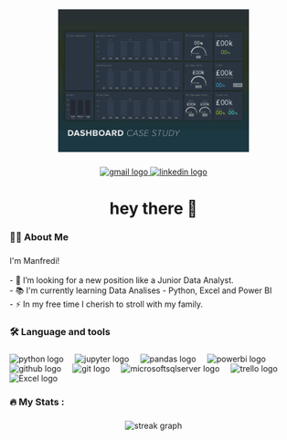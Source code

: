 <div align="center">
  <img src="Dashboard.gif" height="250" />
</div>


###

<div align="center">
  <a href="mailto:manfredi.di.sicilia@gmail.com?subject=Contato" target="_blank">
    <img src="https://upload.wikimedia.org/wikipedia/commons/7/7e/Gmail_icon_%282020%29.svg" height="35" alt="gmail logo"  />
  </a>
  <a href="https://www.linkedin.com/in/manfs/" target="_blank">
    <img src="https://upload.wikimedia.org/wikipedia/commons/8/81/LinkedIn_icon.svg" height="35" alt="linkedin logo"  />
  </a>
</div>

###

<h1 align="center">hey there 👋</h1>

###

<h3 align="left">👩‍💻  About Me</h3>

###

<p align="left">I'm Manfredi!<br><br>- 🔭 I’m looking for a new position like a Junior Data Analyst.<br>- 📚 I'm currently learning Data Analises - Python, Excel and Power BI<br>- ⚡️ In my free time I cherish to stroll with my family.</p>

###

<h3 align="left">🛠 Language and tools</h3>

###

<div align="left">
  <img src="https://cdn.jsdelivr.net/gh/devicons/devicon/icons/python/python-original.svg" height="40" alt="python logo"  />
  <img width="12" />
  <img src="https://cdn.jsdelivr.net/gh/devicons/devicon/icons/jupyter/jupyter-original.svg" height="40" alt="jupyter logo"  />
  <img width="12" />
  <img src="https://upload.wikimedia.org/wikipedia/commons/2/22/Pandas_mark.svg" height="40" alt="pandas logo"  />
  <img width="12" />
  <img src="https://logos-world.net/wp-content/uploads/2022/02/Microsoft-Power-BI-Symbol-700x394.png" height="30" alt="powerbi logo" />
  <img width="12" />
  <img src="https://github.githubassets.com/assets/GitHub-Mark-ea2971cee799.png" height="40" alt="github logo"  />
  <img width="12" />
  <img src="https://cdn.jsdelivr.net/gh/devicons/devicon/icons/git/git-original.svg" height="40" alt="git logo"  />
  <img width="12" />
  <img src="https://cdn.jsdelivr.net/gh/devicons/devicon/icons/microsoftsqlserver/microsoftsqlserver-plain.svg" height="40" alt="microsoftsqlserver logo"  />
  <img width="12" />
  <img src="https://cdn.jsdelivr.net/gh/devicons/devicon/icons/trello/trello-plain.svg" height="40" alt="trello logo"  />
  <img width="12" />
  <img src="https://upload.wikimedia.org/wikipedia/commons/3/34/Microsoft_Office_Excel_%282019%E2%80%93present%29.svg" height="40" alt="Excel logo"  />
  <img width="12" />
</div>

###

<h3 align="left">🔥   My Stats :</h3>

###

<div align="center">
  <img src="https://streak-stats.demolab.com?user=King-Manfredi&locale=en&mode=daily&theme=dark&hide_border=false&border_radius=5&order=3" height="220" alt="streak graph"  />
</div>

###
